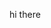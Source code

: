 hi there 
<!--
**bielro69/bielro69** is a ✨ _special_ ✨ repository because its `README.md` (this file) appears on your GitHub profile.

Here are some ideas to get you started:
bienevenido 
divas 


![mc-kevin-salto](https://github.com/bielro69/bielro69/assets/169896437/eac9459a-7809-47a3-a39b-a0d01815dfec)
